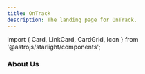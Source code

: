 ```yaml
---
title: OnTrack
description: The landing page for OnTrack.
---
```


import { Card, LinkCard, CardGrid, Icon } from '@astrojs/starlight/components';

<Card
    title="Welcome to OnTrack"
    icon="bars"
/>

<CardGrid>
    <LinkCard 
        title="GitHub"
        href="https://github.com/doubtfire-lms"
    />
    <LinkCard 
        title="Documentation" 
        href="https://github.com/thoth-tech/documentation/tree/main/docs/OnTrack"
    />
</CardGrid>

### About Us
